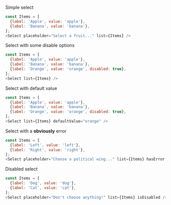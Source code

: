 Simple select

```js
const Items = [
  {label: 'Apple', value: 'apple'},
  {label: 'Banana', value: 'banana'},
];
<Select placeholder="Select a fruit..." list={Items} />
```

Select with some disable options

```js
const Items = [
  {label: 'Apple', value: 'apple'},
  {label: 'Banana', value: 'banana'},
  {label: 'Orange', value: 'orange', disabled: true},
];
<Select list={Items} />
```

Select with default value

```js
const Items = [
  {label: 'Apple', value: 'apple'},
  {label: 'Banana', value: 'banana'},
  {label: 'Orange', value: 'orange', disabled: true},
];
<Select list={Items} defaultValue="orange" />
```

Select with a **obviously** error

```js
const Items = [
  {label: 'Left', value: 'left'},
  {label: 'Right', value: 'right'},
];
<Select placeholder="Choose a political wing..." list={Items} hasError />
```

Disabled select

```js
const Items = [
  {label: 'Dog', value: 'dog'},
  {label: 'Cat', value: 'cat'},
];
<Select placeholder="Don't choose anything!" list={Items} isDisabled />
```

